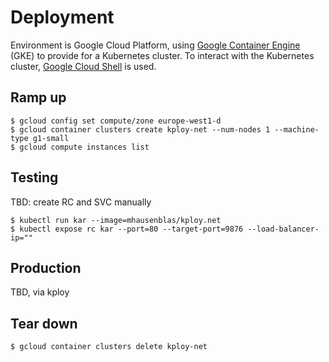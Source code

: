 # Deployment

Environment is Google Cloud Platform, using [Google Container Engine](https://cloud.google.com/container-engine/) (GKE) to provide for a Kubernetes cluster. To interact with the Kubernetes cluster, [Google Cloud Shell](https://cloud.google.com/cloud-shell/docs/) is used.

## Ramp up

    $ gcloud config set compute/zone europe-west1-d
    $ gcloud container clusters create kploy-net --num-nodes 1 --machine-type g1-small
    $ gcloud compute instances list

## Testing

TBD: create RC and SVC manually

    $ kubectl run kar --image=mhausenblas/kploy.net
    $ kubectl expose rc kar --port=80 --target-port=9876 --load-balancer-ip=""

## Production

TBD, via kploy

## Tear down

    $ gcloud container clusters delete kploy-net